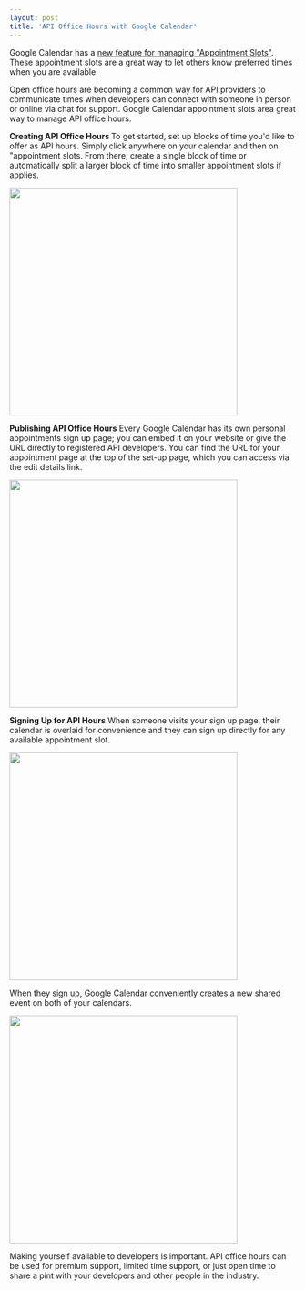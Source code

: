 ```yaml
---
layout: post
title: 'API Office Hours with Google Calendar'
---
```

Google Calendar has a <a title="new feature for managing appointment slots" href="http://www.google.com/support/calendar/bin/answer.py?answer=190998">new feature for managing "Appointment Slots"</a>. These appointment slots are a great way to let others know preferred times when you are available.<p></p>
Open office hours are becoming a common way for API providers to communicate times when developers can connect with someone in person or online via chat for support. Google Calendar appointment slots area great way to manage API office hours.<p></p>
<strong>Creating API Office Hours
</strong>To get started, set up blocks of time you'd like to offer as API hours. Simply click anywhere on your calendar and then on "appointment slots. From there, create a single block of time or automatically split a larger block of time into smaller appointment slots if applies.<p></p>
<img class="aligncenter" src="http://kinlane-productions.s3.amazonaws.com/api-evangelist/office-hours/API-Office-Hours-1.png" alt="" width="400" align="center" /><p></p>
<strong>Publishing API Office Hours</strong>
Every Google Calendar has its own personal appointments sign up page; you can embed it on your website or give the URL directly to registered API developers. You can find the URL for your appointment page at the top of the set-up page, which you can access via the edit details link.<p></p>
<img class="aligncenter" src="http://kinlane-productions.s3.amazonaws.com/api-evangelist/office-hours/API-Office-Hours-4.png" alt="" width="400" align="center" /><p></p>
<strong>Signing Up for API Hours</strong>
When someone visits your sign up page, their calendar is overlaid for convenience and they can sign up directly for any available appointment slot.<p></p>
<img class="aligncenter" src="http://kinlane-productions.s3.amazonaws.com/api-evangelist/office-hours/API-Office-Hours-2.png" alt="" width="400" align="center" /><p></p>
When they sign up, Google Calendar conveniently creates a new shared event on both of your calendars.<p></p>
<img class="aligncenter" src="http://kinlane-productions.s3.amazonaws.com/api-evangelist/office-hours/API-Office-Hours-3.png" alt="" width="400" align="center" /><p></p>
Making yourself available to developers is important.  API office hours can be used for premium support, limited time support, or just open time to share a pint with your developers and other people in the industry.
